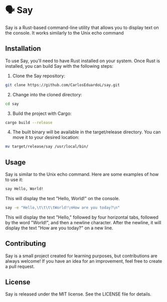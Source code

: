 # 🗣️ Say

Say is a Rust-based command-line utility that allows you to display text on the console. It works similarly to the Unix echo command

## Installation
To use Say, you'll need to have Rust installed on your system. Once Rust is installed, you can build Say with the following steps:

1. Clone the Say repository:
```bash
git clone https://github.com/CarlosEduardoL/say.git
```
2. Change into the cloned directory:
```bash
cd say
```
3. Build the project with Cargo:
```bash
cargo build --release
```
4. The built binary will be available in the target/release directory. You can move it to your desired location:
```bash
mv target/release/say /usr/local/bin/
```

## Usage
Say is similar to the Unix echo command. Here are some examples of how to use it:
```bash
say Hello, World!
```
This will display the text "Hello, World!" on the console.

```bash
say -e "Hello,\t\t\t\tWorld!\nHow are you today?\n"
```
This will display the text "Hello," followed by four horizontal tabs, followed by the word "World!", and then a newline character. After the newline, it will display the text "How are you today?" on a new line.

## Contributing
Say is a small project created for learning purposes, but contributions are always welcome! If you have an idea for an improvement, feel free to create a pull request.

## License
Say is released under the MIT license. See the LICENSE file for details.
